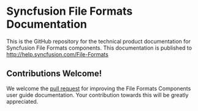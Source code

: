 # Syncfusion File Formats Documentation

This is the GitHub repository for the technical product documentation for Syncfusion File Formats components. This documentation is published to http://help.syncfusion.com/File-Formats 

## Contributions Welcome!

We welcome the [pull request](https://docs.github.com/en/github/managing-files-in-a-repository/editing-files-in-another-users-repository) for improving the File Formats Components user guide documentation. Your contribution towards this will be greatly appreciated.
